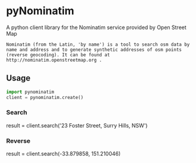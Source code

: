 pyNominatim
===========

A python client library for the Nominatim service provided by Open Street Map

```
Nominatim (from the Latin, 'by name') is a tool to search osm data by name and address and to generate synthetic addresses of osm points (reverse geocoding). It can be found at http://nominatim.openstreetmap.org .
```

## Usage

  ```python
  import pynominatim
  client = pynominatim.create()
  ```

### Search

  result = client.search('23 Foster Street, Surry Hills, NSW')

### Reverse

  result = client.search(-33.879858, 151.210046)